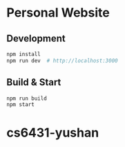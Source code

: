 # Personal Website

## Development

```bash
npm install
npm run dev  # http://localhost:3000
```

## Build & Start

```bash
npm run build
npm start
```
# cs6431-yushan
